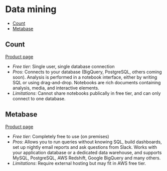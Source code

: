 # Data mining

<!-- TOC depthFrom:2 -->

- [Count](#count)
- [Metabase](#metabase)

<!-- /TOC -->

## Count

[Product page](https://count.co/)

* *Free tier*: Single user, single database connection
* *Pros*: Connects to your database (BigQuery, PostgreSQL, others coming soon). Analysis is performed in a notebook interface, either by writing SQL or using drag-and-drop. Notebooks are rich documents containing analysis, media, and interactive elements.
* *Limitations*: Cannot share notebooks publically in free tier, and can only connect to one database.

## Metabase

[Product page](http://www.metabase.com/)

* *Free tier*: Completely free to use (on premises)
* *Pros*: Allows you to run queries without knowing SQL, build dashboards, set up nightly email reports and ask questions from Slack. Works with your application database or a dedicated data warehouse, and supports MySQL, PostgreSQL, AWS Redshift, Google BigQuery and many others.
* *Limitations*: Require external hosting but may fit in AWS free tier.
